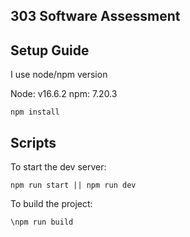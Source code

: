 ## 303 Software Assessment

## Setup Guide
I use node/npm version

Node: v16.6.2
npm: 7.20.3

```
npm install
```

## Scripts
To start the dev server:
```
npm run start || npm run dev
``` 

To build the project:
```
\npm run build
``` 
